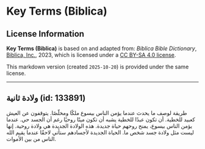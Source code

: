 # Key Terms (Biblica)

## License Information

**Key Terms (Biblica)** is based on and adapted from: _Biblica Bible Dictionary_, [Biblica, Inc.](https://www.biblica.com/), 2023, which is licensed under a [CC BY-SA 4.0 license](https://creativecommons.org/licenses/by-sa/4.0/legalcode.en).

This markdown version (created `2025-10-20`) is provided under the same license.



--------------------------------

## ولادة ثانية (id: 133891)

طريقة لوصف ما يحدث عندما يؤمن الناس بيسوع ملكًا ومخلّصًا. يتوقفون عن العيش كعبيد للخطية. أن تكون عبدًا للخطية يشبه أن تكون ميتًا روحيًا رغم أن الجسد حي. عندما يؤمن الناس بيسوع، يمنح روحهم حياة جديدة. هذه الولادة الجديدة هي ولادة روحية. إنها ليست مثل ولادة جسد شخص ما. الحياة الجديدة لأجسادهم ستأتي لاحقًا عندما يقيم الله الناس من بين الأموات.


